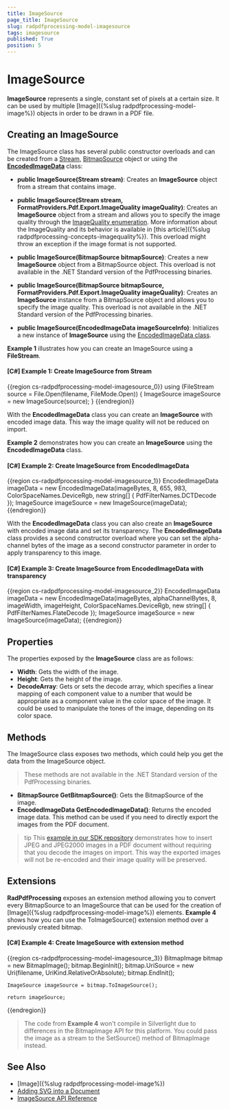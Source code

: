 ```yaml
---
title: ImageSource
page_title: ImageSource
slug: radpdfprocessing-model-imagesource
tags: imagesource
published: True
position: 5
---
```


# ImageSource

**ImageSource** represents a single, constant set of pixels at a certain size. It can be used by multiple [Image]({%slug radpdfprocessing-model-image%}) objects in order to be drawn in a PDF file.

## Creating an ImageSource

The ImageSource class has several public constructor overloads and can be created from a [Stream](http://msdn.microsoft.com/en-us/library/system.io.stream(v=vs.110).aspx), [BitmapSource](http://msdn.microsoft.com/en-us/library/system.windows.media.imaging.bitmapsource(v=vs.110).aspx) object or using the [__EncodedImageData__](https://docs.telerik.com/devtools/document-processing/api/Telerik.Windows.Documents.Fixed.Model.Resources.EncodedImageData.html) class:

* __public ImageSource(Stream stream)__: Creates an __ImageSource__ object from a stream that contains image.

* __public ImageSource(Stream stream, FormatProviders.Pdf.Export.ImageQuality imageQuality)__: Creates an __ImageSource__ object from a stream and allows you to specify the image quality through the [ImageQuality enumeration](https://docs.telerik.com/devtools/document-processing/api/Telerik.Windows.Documents.Fixed.FormatProviders.Pdf.Export.ImageQuality.html). More information about the ImageQuality and its behavior is available in [this article]({%slug radpdfprocessing-concepts-imagequality%}). This overload might throw an exception if the image format is not supported.

* __public ImageSource(BitmapSource bitmapSource)__: Creates a new __ImageSource__ object from a BitmapSource object. This overload is not available in the .NET Standard version of the PdfProcessing binaries.

* __public ImageSource(BitmapSource bitmapSource, FormatProviders.Pdf.Export.ImageQuality imageQuality)__: Creates an __ImageSource__ instance from a BitmapSource object and allows you to specify the image quality. This overload is not available in the .NET Standard version of the PdfProcessing binaries.

* __public ImageSource(EncodedImageData imageSourceInfo)__: Initializes a new instance of __ImageSource__ using the  [EncodedImageData class](https://docs.telerik.com/devtools/document-processing/api/Telerik.Windows.Documents.Fixed.Model.Resources.EncodedImageData.html).
        

__Example 1__ illustrates how you can create an ImageSource using a __FileStream__.
        

#### __[C#] Example 1: Create ImageSource from Stream__

{{region cs-radpdfprocessing-model-imagesource_0}}
	using (FileStream source = File.Open(filename, FileMode.Open))
	{
	    ImageSource imageSource = new ImageSource(source);
	}
{{endregion}}


With the __EncodedImageData__ class you can create an __ImageSource__ with encoded image data. This way the image quality will not be reduced on import.

__Example 2__ demonstrates how you can create an __ImageSource__ using the __EncodedImageData__ class.

#### __[C#] Example 2: Create ImageSource from EncodedImageData__
{{region cs-radpdfprocessing-model-imagesource_1}}
	EncodedImageData imageData = new EncodedImageData(imageBytes, 8, 655, 983, ColorSpaceNames.DeviceRgb, new string[] { PdfFilterNames.DCTDecode });
	ImageSource imageSource = new ImageSource(imageData);
{{endregion}}

With the __EncodedImageData__ class you can also create an __ImageSource__ with encoded image data and set its transparency. The __EncodedImageData__ class provides a second constructor overload where you can set the alpha-channel bytes of the image as a second constructor parameter in order to apply transparency to this image.

#### __[C#] Example 3: Create ImageSource from EncodedImageData with transparency__
{{region cs-radpdfprocessing-model-imagesource_2}}
	EncodedImageData imageData = new EncodedImageData(imageBytes, alphaChannelBytes, 8, imageWidth, imageHeight, ColorSpaceNames.DeviceRgb, new string[] { PdfFilterNames.FlateDecode });
	ImageSource imageSource = new ImageSource(imageData);
{{endregion}}

## Properties

The properties exposed by the **ImageSource** class are as follows:

* **Width**: Gets the width of the image.
* **Height**: Gets the height of the image.
* **DecodeArray**: Gets or sets the decode array, which specifies a linear mapping of each component value to a number that would be appropriate as a component value in the color space of the image. It could be used to manipulate the tones of the image, depending on its color space.

## Methods

The ImageSource class exposes two methods, which could help you get the data from the ImageSource object.

> These methods are not available in the .NET Standard version of the PdfProcessing binaries.

* __BitmapSource GetBitmapSource()__: Gets the BitmapSource of the image.
* __EncodedImageData GetEncodedImageData()__: Returns the encoded image data. This method can be used if you need to directly export the images from the PDF document.

>tip This [example in our SDK repository](https://github.com/telerik/document-processing-sdk/tree/master/PdfProcessing/CreateDocumentWithImages) demonstrates how to insert JPEG and JPEG2000 images in a PDF document without requiring that you decode the images on import. This way the exported images will not be re-encoded and their image quality will be preserved.

## Extensions

__RadPdfProcessing__ exposes an extension method allowing you to convert every BitmapSource to an ImageSource that can be used for the creation of [Image]({%slug radpdfprocessing-model-image%}) elements. __Example 4__ shows how you can use the ToImageSource() extension method over a previously created bitmap.
        

#### __[C#] Example 4: Create ImageSource with extension method__

{{region cs-radpdfprocessing-model-imagesource_3}}
	BitmapImage bitmap = new BitmapImage();
	bitmap.BeginInit();
	bitmap.UriSource = new Uri(filename, UriKind.RelativeOrAbsolute);
	bitmap.EndInit();
	
	ImageSource imageSource = bitmap.ToImageSource();
	
	return imageSource;
{{endregion}}

>The code from __Example 4__ won't compile in Silverlight due to differences in the BitmapImage API for this platform. You could pass the image as a stream to the SetSource() method of BitmapImage instead.

## See Also

 * [Image]({%slug radpdfprocessing-model-image%})
 * [Adding SVG into a Document](https://docs.telerik.com/devtools/document-processing/libraries/radpdfprocessing/model/formsource#adding-svg-into-a-document)
 * [ImageSource API Reference](https://docs.telerik.com/devtools/document-processing/api/Telerik.Windows.Documents.Fixed.Model.Resources.ImageSource.html)
